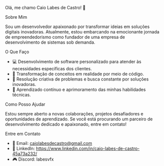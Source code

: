 Olá, me chamo Caio Labes de Castro! 👋

Sobre Mim

Sou um desenvolvedor apaixonado por transformar ideias em soluções digitais inovadoras. Atualmente, estou embarcando na emocionante jornada de empreendedorismo como fundador de uma empresa de desenvolvimento de sistemas sob demanda.

O Que Faço
- 💻 Desenvolvimento de software personalizado para atender às necessidades específicas dos clientes.
- 🚀 Transformação de conceitos em realidade por meio de código.
- 🔧 Resolução criativa de problemas e busca constante por soluções inovadoras.
- 🌱 Aprendizado contínuo e aprimoramento das minhas habilidades técnicas.

Como Posso Ajudar

Estou sempre aberto a novas colaborações, projetos desafiadores e oportunidades de aprendizado. Se você está procurando um parceiro de desenvolvimento dedicado e apaixonado, entre em contato!

Entre em Contato
- 📧 Email: caiolabesdecastro@gmail.com
- 🔗 LinkedIn: https://www.linkedin.com/in/caio-labes-de-castro-45a73a232/
- 🎮 Discord: labesvfx
